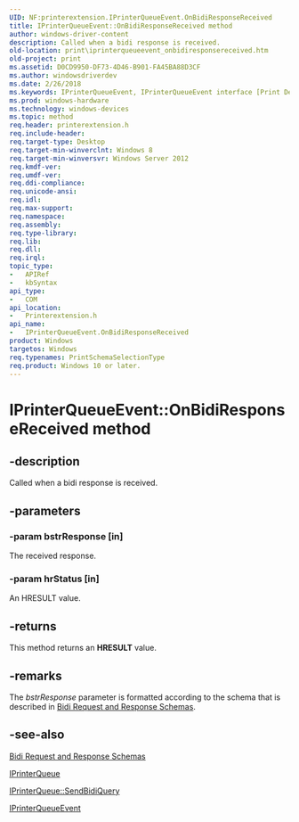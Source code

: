 ```yaml
---
UID: NF:printerextension.IPrinterQueueEvent.OnBidiResponseReceived
title: IPrinterQueueEvent::OnBidiResponseReceived method
author: windows-driver-content
description: Called when a bidi response is received.
old-location: print\iprinterqueueevent_onbidiresponsereceived.htm
old-project: print
ms.assetid: D0CD9950-DF73-4D46-B901-FA45BA88D3CF
ms.author: windowsdriverdev
ms.date: 2/26/2018
ms.keywords: IPrinterQueueEvent, IPrinterQueueEvent interface [Print Devices], OnBidiResponseReceived method, IPrinterQueueEvent::OnBidiResponseReceived, OnBidiResponseReceived method [Print Devices], OnBidiResponseReceived method [Print Devices], IPrinterQueueEvent interface, OnBidiResponseReceived,IPrinterQueueEvent.OnBidiResponseReceived, print.iprinterqueueevent_onbidiresponsereceived, printerextension/IPrinterQueueEvent::OnBidiResponseReceived
ms.prod: windows-hardware
ms.technology: windows-devices
ms.topic: method
req.header: printerextension.h
req.include-header: 
req.target-type: Desktop
req.target-min-winverclnt: Windows 8
req.target-min-winversvr: Windows Server 2012
req.kmdf-ver: 
req.umdf-ver: 
req.ddi-compliance: 
req.unicode-ansi: 
req.idl: 
req.max-support: 
req.namespace: 
req.assembly: 
req.type-library: 
req.lib: 
req.dll: 
req.irql: 
topic_type:
-	APIRef
-	kbSyntax
api_type:
-	COM
api_location:
-	Printerextension.h
api_name:
-	IPrinterQueueEvent.OnBidiResponseReceived
product: Windows
targetos: Windows
req.typenames: PrintSchemaSelectionType
req.product: Windows 10 or later.
---
```


# IPrinterQueueEvent::OnBidiResponseReceived method


## -description


Called when a bidi response  is received.


## -parameters




### -param bstrResponse [in]

The received response.


### -param hrStatus [in]

An HRESULT value.


## -returns



This method returns an <b>HRESULT</b> value.




## -remarks



The <i>bstrResponse</i> parameter is formatted according to the schema that is described in <a href="http://msdn.microsoft.com/en-us/library/windows/desktop/dd183368(v=vs.85).aspx">Bidi Request and Response Schemas</a>.




## -see-also




<a href="http://msdn.microsoft.com/en-us/library/windows/desktop/dd183368(v=vs.85).aspx">Bidi Request and Response Schemas</a>



<a href="https://msdn.microsoft.com/library/windows/hardware/hh439635">IPrinterQueue</a>



<a href="https://msdn.microsoft.com/E98A121A-514A-4437-A542-E8629697B7EA">IPrinterQueue::SendBidiQuery</a>



<a href="https://msdn.microsoft.com/library/windows/hardware/hh439618">IPrinterQueueEvent</a>
 

 


